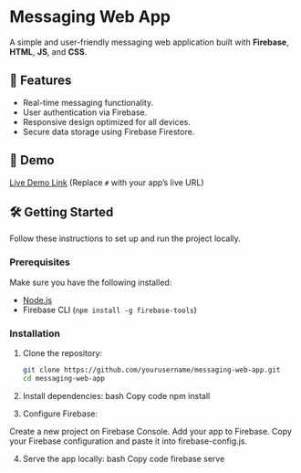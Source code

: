 # Messaging Web App

A simple and user-friendly messaging web application built with **Firebase**, **HTML**, **JS**, and **CSS**.

## 🌟 Features
- Real-time messaging functionality.
- User authentication via Firebase.
- Responsive design optimized for all devices.
- Secure data storage using Firebase Firestore.

## 🚀 Demo
[Live Demo Link](#) (Replace `#` with your app’s live URL)

## 🛠️ Getting Started

Follow these instructions to set up and run the project locally.

### Prerequisites
Make sure you have the following installed:
- [Node.js](https://nodejs.org/)
- Firebase CLI (`npm install -g firebase-tools`)

### Installation
1. Clone the repository:
   ```bash
   git clone https://github.com/yourusername/messaging-web-app.git
   cd messaging-web-app

2. Install dependencies:
bash
Copy code
npm install

3. Configure Firebase:

Create a new project on Firebase Console.
Add your app to Firebase.
Copy your Firebase configuration and paste it into firebase-config.js.


4. Serve the app locally:
bash
Copy code
firebase serve
